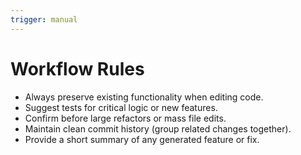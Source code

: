 ```yaml
---
trigger: manual
---
```


# Workflow Rules

- Always preserve existing functionality when editing code.
- Suggest tests for critical logic or new features.
- Confirm before large refactors or mass file edits.
- Maintain clean commit history (group related changes together).
- Provide a short summary of any generated feature or fix.
